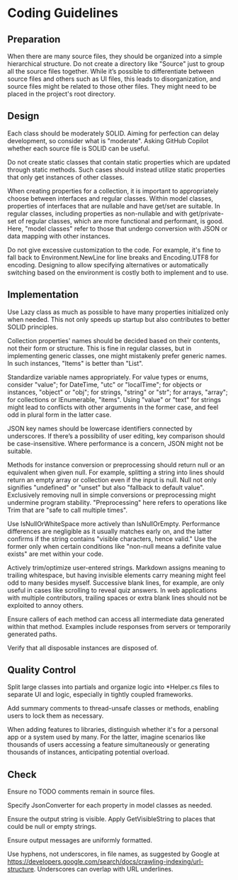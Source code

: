 # Coding Guidelines

## Preparation

When there are many source files, they should be organized into a simple hierarchical structure. Do not create a directory like "Source" just to group all the source files together. While it’s possible to differentiate between source files and others such as UI files, this leads to disorganization, and source files might be related to those other files. They might need to be placed in the project's root directory.

## Design

Each class should be moderately SOLID. Aiming for perfection can delay development, so consider what is "moderate". Asking GitHub Copilot whether each source file is SOLID can be useful.

Do not create static classes that contain static properties which are updated through static methods. Such cases should instead utilize static properties that only get instances of other classes.

When creating properties for a collection, it is important to appropriately choose between interfaces and regular classes. Within model classes, properties of interfaces that are nullable and have get/set are suitable. In regular classes, including properties as non-nullable and with get/private-set of regular classes, which are more functional and performant, is good. Here, "model classes" refer to those that undergo conversion with JSON or data mapping with other instances.

Do not give excessive customization to the code. For example, it's fine to fall back to Environment.NewLine for line breaks and Encoding.UTF8 for encoding. Designing to allow specifying alternatives or automatically switching based on the environment is costly both to implement and to use.

## Implementation

Use Lazy class as much as possible to have many properties initialized only when needed. This not only speeds up startup but also contributes to better SOLID principles.

Collection properties' names should be decided based on their contents, not their form or structure. This is fine in regular classes, but in implementing generic classes, one might mistakenly prefer generic names. In such instances, "Items" is better than "List".

Standardize variable names appropriately. For value types or enums, consider "value"; for DateTime, "utc" or "localTime"; for objects or instances, "object" or "obj"; for strings, "string" or "str"; for arrays, "array"; for collections or IEnumerable, "items". Using "value" or "text" for strings might lead to conflicts with other arguments in the former case, and feel odd in plural form in the latter case.

JSON key names should be lowercase identifiers connected by underscores. If there’s a possibility of user editing, key comparison should be case-insensitive. Where performance is a concern, JSON might not be suitable.

Methods for instance conversion or preprocessing should return null or an equivalent when given null. For example, splitting a string into lines should return an empty array or collection even if the input is null. Null not only signifies "undefined" or "unset" but also "fallback to default value". Exclusively removing null in simple conversions or preprocessing might undermine program stability. "Preprocessing" here refers to operations like Trim that are "safe to call multiple times".

Use IsNullOrWhiteSpace more actively than IsNullOrEmpty. Performance differences are negligible as it usually matches early on, and the latter confirms if the string contains "visible characters, hence valid." Use the former only when certain conditions like "non-null means a definite value exists" are met within your code.

Actively trim/optimize user-entered strings. Markdown assigns meaning to trailing whitespace, but having invisible elements carry meaning might feel odd to many besides myself. Successive blank lines, for example, are only useful in cases like scrolling to reveal quiz answers. In web applications with multiple contributors, trailing spaces or extra blank lines should not be exploited to annoy others.

Ensure callers of each method can access all intermediate data generated within that method. Examples include responses from servers or temporarily generated paths.

Verify that all disposable instances are disposed of.

## Quality Control

Split large classes into partials and organize logic into *Helper.cs files to separate UI and logic, especially in tightly coupled frameworks.

Add summary comments to thread-unsafe classes or methods, enabling users to lock them as necessary.

When adding features to libraries, distinguish whether it's for a personal app or a system used by many. For the latter, imagine scenarios like thousands of users accessing a feature simultaneously or generating thousands of instances, anticipating potential overload.

## Check

Ensure no TODO comments remain in source files.

Specify JsonConverter for each property in model classes as needed.

Ensure the output string is visible. Apply GetVisibleString to places that could be null or empty strings.

Ensure output messages are uniformly formatted.

Use hyphens, not underscores, in file names, as suggested by Google at https://developers.google.com/search/docs/crawling-indexing/url-structure. Underscores can overlap with URL underlines.
